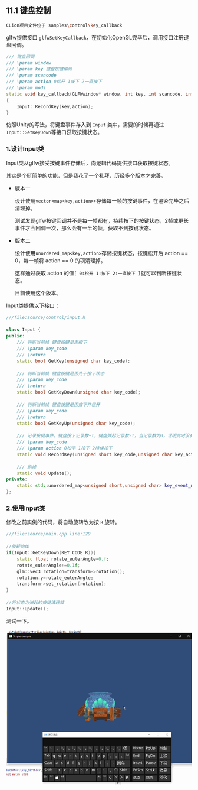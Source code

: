 ﻿## 11.1 键盘控制

```bash
CLion项目文件位于 samples\control\key_callback
```

glfw提供接口 `glfwSetKeyCallback`，在初始化OpenGL完毕后，调用接口注册键盘回调。

```c++
/// 键盘回调
/// \param window
/// \param key 键盘按键编码
/// \param scancode
/// \param action 0松开 1按下 2一直按下
/// \param mods
static void key_callback(GLFWwindow* window, int key, int scancode, int action, int mods)
{
    Input::RecordKey(key,action);
}
```

仿照Unity的写法，将键盘事件存入到 `Input` 类中，需要的时候再通过`Input::GetKeyDown`等接口获取按键状态。

### 1.设计Input类

Input类从glfw接受按键事件存储后，向逻辑代码提供接口获取按键状态。

其实是个挺简单的功能，但是我花了一个礼拜，历经多个版本才完善。

- 版本一
    
    设计使用`vector<map<key,action>>`存储每一帧的按键事件，在渲染完毕之后清理掉。
    
    测试发现glfw按键回调并不是每一帧都有，持续按下的按键状态，2帧或更长事件才会回调一次，那么会有一半的帧，获取不到按键状态。


- 版本二
    
    设计使用`unordered_map<key,action>`存储按键状态，按键松开后 action == 0，每一帧将 action == 0 的项清理掉。
    
    这样通过获取 action 的值`[ 0:松开 1:按下 2:一直按下 ]`就可以判断按键状态。 
    
    目前使用这个版本。

Input类提供以下接口：

```c++
///file:source/control/input.h

class Input {
public:
    /// 判断当前帧 键盘按键是否按下
    /// \param key_code
    /// \return
    static bool GetKey(unsigned char key_code);

    /// 判断当前帧 键盘按键是否处于按下状态
    /// \param key_code
    /// \return
    static bool GetKeyDown(unsigned char key_code);

    /// 判断当前帧 键盘按键是否按下并松开
    /// \param key_code
    /// \return
    static bool GetKeyUp(unsigned char key_code);

    /// 记录按键事件，键盘按下记录数+1，键盘弹起记录数-1，当记录数为0，说明此时没有按键。
    /// \param key_code
    /// \param action 0松手 1按下 2持续按下
    static void RecordKey(unsigned short key_code,unsigned char key_action);

    /// 刷帧
    static void Update();
private:
    static std::unordered_map<unsigned short,unsigned char> key_event_map_;//按键状态 0弹起 1按下 2持续按下
};

```

### 2.使用Input类

修改之前实例的代码，将自动旋转改为按 `R` 旋转。

```c++
///file:source/main.cpp line:129

//旋转物体
if(Input::GetKeyDown(KEY_CODE_R)){
    static float rotate_eulerAngle=0.f;
    rotate_eulerAngle+=0.1f;
    glm::vec3 rotation=transform->rotation();
    rotation.y=rotate_eulerAngle;
    transform->set_rotation(rotation);
}

//将状态为弹起的按键清理掉
Input::Update();
```

测试一下。

![](../../imgs/control/key_control/click_r_rotate.gif)